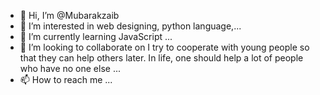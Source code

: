 - 👋 Hi, I’m @Mubarakzaib
- 👀 I’m interested in web designing, python language,...
- 🌱 I’m currently learning JavaScript ...
- 💞️ I’m looking to collaborate on I try to cooperate with young people so that they can help others later.  In life, one should help a lot of people who have no one else ...
- 📫 How to reach me ...

<!---
Mubarakzaib/Mubarakzaib is a ✨ special ✨ repository because its `README.md` (this file) appears on your GitHub profile.
You can click the Preview link to take a look at your changes.
--->
